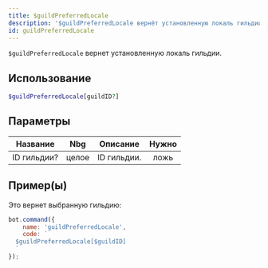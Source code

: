 ```yaml
---
title: $guildPreferredLocale
description: '$guildPreferredLocale вернёт установленную локаль гильдии.'
id: guildPreferredLocale
---
```


`$guildPreferredLocale` вернет установленную локаль гильдии.

## Использование

```php
$guildPreferredLocale[guildID?]
```

## Параметры

| Название    | Nbg   | Описание    | Нужно |
| ----------- | ----- | ----------- |:-----:|
| ID гильдии? | целое | ID гильдии. | ложь  |

## Пример(ы)

Это вернет выбранную гильдию:

```javascript
bot.command({
    name: 'guildPreferredLocale',
    code: `
  $guildPreferredLocale[$guildID]
  `
});
```
